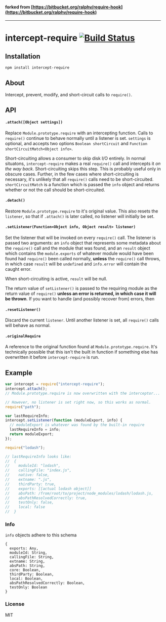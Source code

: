 #### forked from [https://bitbucket.org/ralphv/require-hook](https://bitbucket.org/ralphv/require-hook)
---------------------------------------------------------------------------------------------------

# intercept-require [![Build Status](https://travis-ci.org/nickb1080/intercept-require.svg?branch=master)](https://travis-ci.org/nickb1080/intercept-require)

## Installation

`npm install intercept-require`

## About
Intercept, prevent, modify, and short-circuit calls to `require()`. 


## API

#### `.attach([Object settings])`
Replace `Module.prototype.require` with an intercepting function. Calls to `require()` continue to behave normally until a listener is set. `settings` is optional, and accepts two options `Boolean shortCircuit` and `Function shortCircuitMatch<Object info>`. 

Short-circuiting allows a consumer to skip disk I/O entirely. In normal situatons, `intercept-require` makes a real `require()` call and intercepts it _on the way back_. Short-circuiting skips this step. This is probably useful only in obscure cases. Further, in the few cases where short-circuiting is necessary, it's unlikely that all `require()` calls need to be short-circuited. `shortCircuitMatch` is a function which is passed the `info` object and returns whether or not the call should be short-circuited. 

#### `.detach()`
Restore `Module.prototype.require` to it's original value. This also resets the `listener`, so that if `.attach()` is later called, no listener will initially be set.

#### `.setListener(Function<Object info, Object result> listener)`
Set the listener that will be invoked on every `require()` call. The listener is passed two arguments: an `info` object that represents some metadata about the `require()` call and the module that was found, and an `result` object which contains the `module.exports` of whatever module would have been found had `require()` been called normally, **unless** the `require()` call throws, in which case `result` will be `undefined` and `info.error` will contain the caught error.

When short-circuiting is active, `result` will be null.

The return value of `setListener()` is passed to the requiring module as the return value of `require()` **unless an error is returned, in which case it will be thrown**. If you want to handle (and possibly recover from) errors, then 

#### `.resetListener()`
Discard the current `listener`. Until another listener is set, all `require()` calls will behave as normal.

#### `.originalRequire`
A reference to the original function found at `Module.prototype.require`. It's technically possible that this isn't the built in function if something else has overwritten it before `intercept-require` is run.


## Example
```js
var intercept = require("intercept-require");
intercept.attach();
// Module.prototype.require is now overwritten with the interceptor...

// However, no listener is set right now, so this works as normal.
require("path");

var lastRequireInfo;
intercept.setListener(function (moduleExport, info) {
  // moduleExport is whatever was found by the built-in require
  lastRequireInfo = info;
  return moduleExport;
});

require("lodash");

// lastRequireInfo looks like:
//  {
//    moduleId: "lodash",
//    callingFile: "index.js",
//    native: false,
//    extname: ".js",
//    thirdParty: true,
//    exports: [[actual lodash object]]
//    absPath: /from/root/to/project/node_modules/lodash/lodash.js,
//    absPathResolvedCorrectly: true,
//    testOnly: false,
//    local: false
//  }
```

### Info
`info` objects adhere to this schema
```
{
  exports: Any,
  moduleId: String,
  callingFile: String,
  extname: String,
  absPath: String,
  core: Boolean, 
  thirdParty: Boolean,
  local: Boolean,
  absPathResolvedCorrectly: Boolean,
  testOnly: Boolean
}
```

### License
MIT
